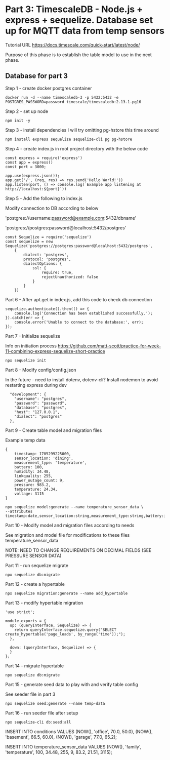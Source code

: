 # Part 3: TimescaleDB - Node.js + express + sequelize. Database set up for MQTT data from temp sensors

Tutorial URL
https://docs.timescale.com/quick-start/latest/node/

Purpose of this phase is to establish the table model to use in the next phase.


## Database for part 3

Step 1 - create docker postgres container

```shell
docker run -d --name timescaledb-3 -p 5432:5432 -e POSTGRES_PASSWORD=password timescale/timescaledb:2.13.1-pg16
```

Step 2 - set up node

```shell
npm init -y
```

Step 3 - install dependencies
I will try omitting pg-hstore this time around

```shell
npm install express sequelize sequelize-cli pg pg-hstore
```

Step 4 - create index.js in root project directory with the below code

```shell
const express = require('express')
const app = express()
const port = 3000;

app.use(express.json());
app.get('/', (req, res) => res.send('Hello World!'))
app.listen(port, () => console.log(`Example app listening at http://localhost:${port}`))
```

Step 5 - Add the following to index.js

Modify connection to DB according to below

'postgres://username:password@example.com:5432/dbname'

'postgres://postgres:password@localhost:5432/postgres'

```shell
const Sequelize = require('sequelize')
const sequelize = new Sequelize('postgres://postgres:password@localhost:5432/postgres',
    {
        dialect: 'postgres',
        protocol: 'postgres',
        dialectOptions: {
            ssl: {
                require: true,
                rejectUnauthorized: false
            }
        }
    })
```

Part 6 - After apt.get in index.js, add this code to check db connection

```shell
sequelize.authenticate().then(() => {
    console.log('Connection has been established successfully.');
}).catch(err => {
    console.error('Unable to connect to the database:', err);
});
```

Part 7 - Initialize sequelize

Info on initiation process
https://github.com/matt-scott/practice-for-week-11-combining-express-sequelize-short-practice


```shell
npx sequelize init
```

Part 8 - Modify config/config.json

In the future - need to install dotenv, dotenv-cli?
Install nodemon to avoid restarting express during dev

```shell
  "development": {
    "username": "postgres",
    "password": "password",
    "database": "postgres",
    "host": "127.0.0.1",
    "dialect": "postgres"
  },
```


Part 9 - Create table model and migration files

Example temp data

    {
        timestamp: 1705299225000,
        sensor_location: 'dining',
        measurement_type: 'temperature',
        battery: 100,
        humidity: 34.48,
        linkquality: 255,
        power_outage_count: 9,
        pressure: 983.2,
        temperature: 24.34,
        voltage: 3115
    }

```shell
npx sequelize model:generate --name temperature_sensor_data \
--attributes timestamp:date,sensor_location:string,measurement_type:string,battery:integer,humidity:decimal,linkquality:integer,power_outage_count:integer,pressure:decimal,temperature:decimal,voltage:integer
```

Part 10 - Modify model and migration files according to needs

See migration and model file for modifications to these files
temperature_sensor_data

NOTE: NEED TO CHANGE REQUIREMENTS ON DECIMAL FIELDS (SEE PRESSURE SENSOR DATA)

Part 11 - run sequelize migrate

```shell
npx sequelize db:migrate
```

Part 12 - create a hypertable

```shell
npx sequelize migration:generate --name add_hypertable
```

Part 13 - modify hypertable migration

```shell
'use strict';

module.exports = {
  up: (queryInterface, Sequelize) => {
    return queryInterface.sequelize.query("SELECT create_hypertable('page_loads', by_range('time'));");
  },

  down: (queryInterface, Sequelize) => {
  }
};
```

Part 14 - migrate hypertable

```shell
npx sequelize db:migrate
```

Part 15 - generate seed data to play with and verify table config

See seeder file in part 3

```shell
npx sequelize seed:generate --name temp-data
```

Part 16 - run seeder file after setup

```shell
npx sequelize-cli db:seed:all
```

INSERT INTO conditions
  VALUES
    (NOW(), 'office', 70.0, 50.0),
    (NOW(), 'basement', 66.5, 60.0),
    (NOW(), 'garage', 77.0, 65.2);

INSERT INTO temperature_sensor_data
    VALUES
        (NOW(), 'family', 'temperature', 100, 34.48, 255, 9, 83.2, 21.51, 3115);